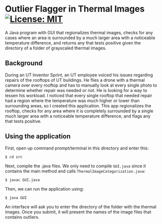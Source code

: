# Outlier Flagger in Thermal Images [![License: MIT](https://img.shields.io/badge/License-MIT-blue.svg)](https://opensource.org/licenses/MIT)

A Java program with GUI that regionalizes thermal images, checks for any cases where an area is surrounded by a much larger area with a noticeable temperature difference, and returns any that tests positive given the directory of a folder of grayscaled thermal images. 

## Background

During an UT Inventor Sprint, an UT employee voiced his issues regarding repairs of the rooftops of UT buildings. He flies a drone with a thermal camera over every rooftop and has to manually look at every single photo to determine whether repair was needed or not. He is looking for a way to lessen his workload. I noticed that every single rooftop that needed repair had a region where the temperature was much higher or lower than surrounding areas, so I created this application. This app regionalizes the rooftop, checks for any area where it is completely surrounded by a single much larger area with a noticeable temperature difference, and flags any that tests positive.

## Using the application

First, open up command prompt/terminal in this directory and enter this:

```
$ cd src
```

Next, compile the .java files. We only need to compile ```GUI.java``` since it contains the main method and calls ```ThermalImageCategorization.java```:

```
$ javac GUI.java
```

Then, we can run the application using:

```
$ java GUI
```

An interface will ask you to enter the directory of the folder with the thermal images. Once you submit, it will present the names of the image files that contains outliers.
